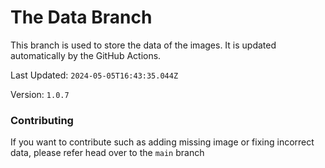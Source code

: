 # The Data Branch
This branch is used to store the data of the images. It is updated automatically by the GitHub Actions.
    
Last Updated: `2024-05-05T16:43:35.044Z`

Version: `1.0.7`

### Contributing

If you want to contribute such as adding missing image or fixing incorrect data, please refer head over to the `main` branch
    